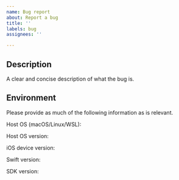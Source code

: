 ```yaml
---
name: Bug report
about: Report a bug
title: ''
labels: bug
assignees: ''

---
```


## Description

A clear and concise description of what the bug is.

## Environment

Please provide as much of the following information as is relevant.

Host OS (macOS/Linux/WSL):

Host OS version:
<!-- macOS: Apple Logo > About this Mac -->
<!-- Linux: -->
<!--   cat /etc/*-release -->
<!-- Windows: -->
<!--   Get-WinVer; wsl -l -v -->

iOS device version:
<!-- Settings > General > About > iOS Version -->

Swift version:
<!-- swift --version -->

SDK version:
<!-- macOS: -->
<!--   xcodebuild -version; xcrun -sdk iphoneos -show-sdk-version -->
<!-- Linux/WSL: -->
<!--   swift sdk configure darwin arm64-apple-ios --show-configuration | grep -o 'iPhoneOS[0-9.]*\.sdk$' -->
